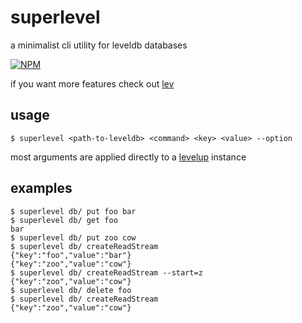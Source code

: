 # superlevel

a minimalist cli utility for leveldb databases

[![NPM](https://nodei.co/npm/superlevel.png?global=true)](https://nodei.co/npm/superlevel/)

if you want more features check out [lev](https://www.npmjs.org/package/lev)

## usage

```
$ superlevel <path-to-leveldb> <command> <key> <value> --option
```

most arguments are applied directly to a [levelup](https://github.com/rvagg/node-levelup#api) instance

## examples

```
$ superlevel db/ put foo bar
$ superlevel db/ get foo
bar
$ superlevel db/ put zoo cow
$ superlevel db/ createReadStream
{"key":"foo","value":"bar"}
{"key":"zoo","value":"cow"}
$ superlevel db/ createReadStream --start=z
{"key":"zoo","value":"cow"}
$ superlevel db/ delete foo
$ superlevel db/ createReadStream
{"key":"zoo","value":"cow"}
```
